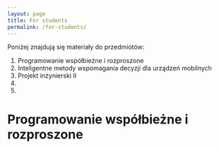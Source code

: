 ```yaml
---
layout: page
title: For students
permalink: /for-students/
---
```


Poniżej znajdują się materiały do przedmiotów:

1. Programowanie współbieżne i rozproszone
2. Inteligentne metody wspomagania decyzji dla urządzeń mobilnych
3. Projekt inżynierski II
4. 
5. 

# Programowanie współbieżne i rozproszone



